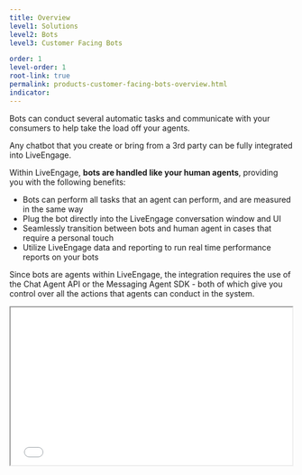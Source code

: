 ```yaml
---
title: Overview
level1: Solutions
level2: Bots
level3: Customer Facing Bots

order: 1
level-order: 1
root-link: true
permalink: products-customer-facing-bots-overview.html
indicator:
---
```


Bots can conduct several automatic tasks and communicate with your consumers to help take the load off your agents.

Any chatbot that you create or bring from a 3rd party can be fully integrated into LiveEngage.

Within LiveEngage, **bots are handled like your human agents**, providing you with the following benefits:

* Bots can perform all tasks that an agent can perform, and are measured in the same way
* Plug the bot directly into the LiveEngage conversation window and UI
* Seamlessly transition between bots and human agent in cases that require a personal touch
* Utilize LiveEngage data and reporting to run real time performance reports on your bots

Since bots are agents within LiveEngage, the integration requires the use of the Chat Agent API or the Messaging Agent SDK - both of which give you control over all the actions that agents can conduct in the system.


<iframe src="//players.brightcove.net/902047215001/default_default/index.html?videoId=5348329763001" height="280" width="500" allowfullscreen webkitallowfullscreen mozallowfullscreen></iframe>
